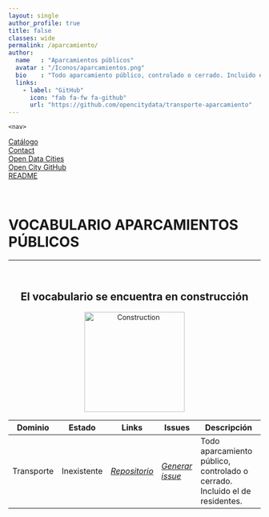 ```yaml
---
layout: single
author_profile: true 
title: false
classes: wide
permalink: /aparcamiento/
author:
  name   : "Aparcamientos públicos"
  avatar : "/Iconos/aparcamientos.png"
  bio    : "Todo aparcamiento público, controlado o cerrado. Incluido el de residentes."
  links:
    - label: "GitHub"
      icon: "fab fa-fw fa-github"
      url: "https://github.com/opencitydata/transporte-aparcamiento"
---
```




 
<head>


<link rel="stylesheet" href="https://maxcdn.bootstrapcdn.com/bootstrap/4.0.0/css/bootstrap.min.css" integrity="sha384-Gn5384xqQ1aoWXA+058RXPxPg6fy4IWvTNh0E263XmFcJlSAwiGgFAW/dAiS6JXm" crossorigin="anonymous"/>
	
<link href="/CatalogoFEMP/stylesheet.css" rel="stylesheet"/>	
	
	<nav>
<div class="navMenu">
	<div class="row">    
	<div class="col-sm">
	<div class="current"><a href="https://opencitydata.github.io/CatalogoFEMP/">Catálogo</a></div>
	</div>
	<div class="col-sm">
	<div class="left"><a href="/CatalogoFEMP/contact/">Contact</a></div>
	</div>
	<div class="col-sm">
	<div class="left"><a href="http://vocab.linkeddata.es/datosabiertos/">Open Data Cities</a></div>
	</div>
	<div class="col-sm">
	<div class="left"><a href="https://github.com/opencitydata/">Open City GitHub</a></div>
	</div>
	<div class="col-sm">
  <div class="left"><a href="https://github.com/opencitydata/transporte-aparcamiento/blob/master/README.md">README</a></div>
	</div>    
	</div>
</div>     
	</nav>	
	<br><br> 
</head>





<div id="bodyid">
<h1> VOCABULARIO APARCAMIENTOS PÚBLICOS </h1>
</div>
  
---

&nbsp;
 


<h2 float="right" align="center"> El vocabulario se encuentra en construcción </h2>

<p float="right" align="center">   
<img src="/CatalogoFEMP/Iconos/constrA.png" alt="Construction" width="200"/>
</p>

	
	
| Dominio |  Estado  |   Links   |   Issues   |   Descripción   | 
| -------- | -------- | --------- | ---------- | --------------- | 
| Transporte | Inexistente | *[Repositorio](https://github.com/opencitydata/transporte-aparcamiento)*  |  *[Generar issue](https://github.com/opencitydata/transporte-aparcamiento/issues)*   | Todo aparcamiento público, controlado o cerrado. Incluido el de residentes. |  
 
 

 
&nbsp;


